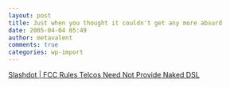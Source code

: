 ```yaml
---
layout: post
title: Just when you thought it couldn't get any more absurd
date: 2005-04-04 05:49
author: metavalent
comments: true
categories: wp-import
---
```

<a href="https://yro.slashdot.org/article.pl?sid=05/04/03/2229234&amp;from=rss">Slashdot | FCC Rules Telcos Need Not Provide Naked DSL</a>
